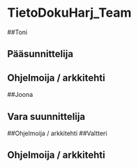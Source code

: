 # TietoDokuHarj_Team

##Toni
## Pääsunnittelija
## Ohjelmoija / arkkitehti
##Joona
## Vara suunnittelija
##Ohjelmoija / arkkitehti 
##Valtteri
## Ohjelmoija / arkkitehti
